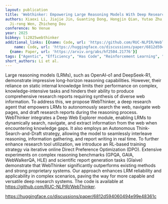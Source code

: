 ```yaml
---
layout: publication
title: 'Webthinker: Empowering Large Reasoning Models With Deep Research Capability'
authors: Xiaoxi Li, Jiajie Jin, Guanting Dong, Hongjin Qian, Yutao Zhu, Yongkang Wu,
  Ji-rong Wen, Zhicheng Dou
conference: No Venue
year: 2025
bibkey: li2025webthinker
additional_links: [{name: Code, url: 'https://github.com/RUC-NLPIR/WebThinker'}, {
    name: Code, url: 'https://huggingface.co/discussions/paper/6812d594060494e99e48361c'},
  {name: Paper, url: 'https://arxiv.org/abs/hf2504.21776'}]
tags: ["Agentic", "Efficiency", "Has Code", "Reinforcement Learning", "Training Techniques"]
short_authors: Li et al.
---
```

Large reasoning models (LRMs), such as OpenAI-o1 and DeepSeek-R1, demonstrate impressive long-horizon reasoning capabilities. However, their reliance on static internal knowledge limits their performance on complex, knowledge-intensive tasks and hinders their ability to produce comprehensive research reports requiring synthesis of diverse web information. To address this, we propose WebThinker, a deep research agent that empowers LRMs to autonomously search the web, navigate web pages, and draft research reports during the reasoning process. WebThinker integrates a Deep Web Explorer module, enabling LRMs to dynamically search, navigate, and extract information from the web when encountering knowledge gaps. It also employs an Autonomous Think-Search-and-Draft strategy, allowing the model to seamlessly interleave reasoning, information gathering, and report writing in real time. To further enhance research tool utilization, we introduce an RL-based training strategy via iterative online Direct Preference Optimization (DPO). Extensive experiments on complex reasoning benchmarks (GPQA, GAIA, WebWalkerQA, HLE) and scientific report generation tasks (Glaive) demonstrate that WebThinker significantly outperforms existing methods and strong proprietary systems. Our approach enhances LRM reliability and applicability in complex scenarios, paving the way for more capable and versatile deep research systems. The code is available at https://github.com/RUC-NLPIR/WebThinker.

https://huggingface.co/discussions/paper/6812d594060494e99e48361c